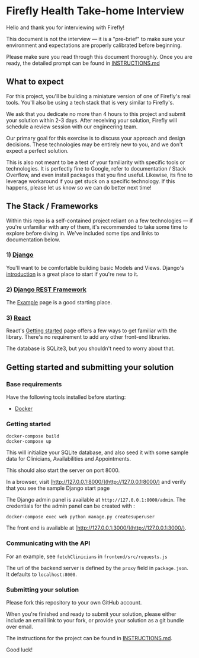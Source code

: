 # Firefly Health Take-home Interview

Hello and thank you for interviewing with Firefly!

This document is not the interview — it is a "pre-brief" to make sure your environment and expectations are properly calibrated before beginning.

Please make sure you read through this document thoroughly. Once you are ready, the detailed prompt can be found in [INSTRUCTIONS.md](INSTRUCTIONS.md)

## What to expect

For this project, you'll be building a miniature version of one of Firefly's real tools. You'll also be using a tech stack that is very similar to Firefly's.

We ask that you dedicate no more than 4 hours to this project and submit your solution within 2-3 days.  After receiving your solution, Firefly will schedule a review session with our engineering team.

Our primary goal for this exercise is to discuss your approach and design decisions.  These technologies may be entirely new to you, and we don't expect a perfect solution.  

This is also not meant to be a test of your familiarity with specific tools or technologies.  It is perfectly fine to Google, refer to documentation / Stack Overflow, and even install packages that you find useful.  Likewise, its fine to leverage workaround if you get stuck on a specific technology.  If this happens, please let us know so we can do better next time!

## The Stack / Frameworks

Within this repo is a self-contained project reliant on a few technologies — if you're unfamiliar with any of them, it's recommended to take some time to explore before diving in. We've included some tips and links to documentation below.

### 1) [Django](https://docs.djangoproject.com/en/3.2/)

You'll want to be comfortable building basic Models and Views. Django's [introduction](https://www.djangoproject.com/start/) is a great place to start if you're new to it.

### 2) [Django REST Framework](https://www.django-rest-framework.org/)

The [Example](https://www.django-rest-framework.org/#example) page  is a good starting place.

### 3) [React](https://reactjs.org)

React's [Getting started](https://reactjs.org/docs/getting-started.html) page offers a few ways to get familiar with the library. There's no requirement to add any other front-end libraries.

The database is SQLite3, but you shouldn't need to worry about that.

## Getting started and submitting your solution


### Base requirements

Have the following tools installed before starting:

- [Docker](https://www.docker.com/products/docker-desktop)

### Getting started

```shell
docker-compose build
docker-compose up
```

This will initialize your SQLite database, and also seed it with some sample data for Clinicians, Availabilities and Appointments.

This should also start the server on port 8000.

In a browser, visit [http://127.0.0.1:8000/](http://127.0.0.1:8000/) and verify that you see the sample Django start page


The Django admin panel is available at `http://127.0.0.1:8000/admin`. The credentials for the admin panel
can be created with : 

```shell
docker-compose exec web python manage.py createsuperuser
```

The front end is available at [http://127.0.0.1:3000/](http://127.0.0.1:3000/).

### Communicating with the API

For an example, see `fetchClinicians` in `frontend/src/requests.js`

The url of the backend server is defined by the `proxy` field in `package.json`. It defaults to `localhost:8000`.

### Submitting your solution

Please fork this repository to your own GitHub account.

When you're finished and ready to submit your solution, please either include an email link to your fork, or provide your solution as a git bundle over email.

The instructions for the project can be found in [INSTRUCTIONS.md](INSTRUCTIONS.md).

Good luck!
